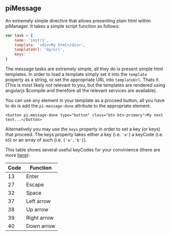 
## piMessage

An extremely simple directive that allows presenting plain html within piManager. It takes a simple script function as follows:

```js
var task = {
    name: 'instr1',
    template: '<div>My html</div>',
    templateUrl: 'my/url',
    keys: ' '
}
```

The message tasks are extremely simple, all they do is present simple html templates. In order to load a template simply set it into the `template` property as a string, or set the appropriate URL into `templateUrl`. Thats it. 
(This is most likely not relevant to you, but the templates are rendered using angularjs $compile and therefore all the relevant services are available).

You can use any element in your template as a proceed button, all you have to do is add the `pi-message-done` attribute to the appropriate element.

```
<button pi-message-done type="button" class="btn btn-primary">My next text...</button>
```

Alternatively you may use the `keys` property in order to set a key (or keys) that proceed. The keys property takes either a key (i.e. `'a'`) a keyCode (i.e. `65`) or an array of such (i.e. `['a','b']`).

This table shows several useful keyCodes for your convinience (there are more [here](http://www.cambiaresearch.com/articles/15/javascript-char-codes-key-codes)):

Code    | Function
------- | -----------
13      | Enter
27      | Escape
32      | Space
37      | Left arrow
38      | Up arrow
39      | Right arrow
40      | Down arrow